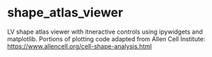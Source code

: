 # shape_atlas_viewer

LV shape atlas viewer with itneractive controls using ipywidgets and matplotlib. Portions of plotting code adapted from Allen Cell Institute: https://www.allencell.org/cell-shape-analysis.html
